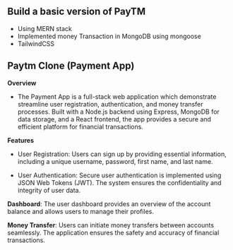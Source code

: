 ## Build a basic version of PayTM

- Using MERN stack
- Implemented money Transaction in MongoDB using mongoose
- TailwindCSS

## Paytm Clone (Payment App)
**Overview**
- The Payment App is a full-stack web application which demonstrate streamline user registration, authentication, and money transfer processes. Built with a Node.js backend using Express, MongoDB for data storage, and a React frontend, the app provides a secure and efficient platform for financial transactions.

**Features**
- User Registration: Users can sign up by providing essential information, including a unique username, password, first name, and last name.

- User Authentication: Secure user authentication is implemented using JSON Web Tokens (JWT). The system ensures the confidentiality and integrity of user data.

**Dashboard**: The user dashboard provides an overview of the account balance and allows users to manage their profiles.

**Money Transfer**: Users can initiate money transfers between accounts seamlessly. The application ensures the safety and accuracy of financial transactions.
